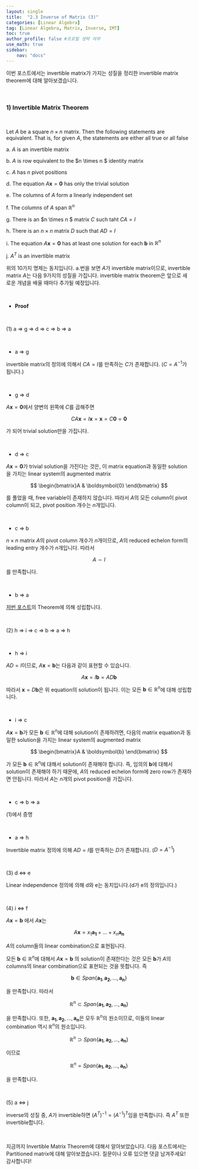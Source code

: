 ```yaml
---
layout: single
title:  "2.3 Inverse of Matrix (3)"
categories: [Linear Algebra]
tag: [Linear Algebra, Matrix, Inverse, IMT]
toc: true
author_profile: false #프로필 생략 여부
use_math: true
sidebar:
    nav: "docs"
---
```








이번 포스트에서는 invertible matrix가 가지는 성질을 정리한 invertible matrix theorem에 대해 알아보겠습니다. 



<br/>

### 1) Invertible Matrix Theorem

<br/>



Let $A$ be a square $n \times n$ matrix. Then the following statements are equivalent. That is, for given $A$, the statements are either all true or all false



a. $A$ is an invertible matrix

b. $A$ is row equivalent to the $n \times n $ identity matrix

c. $A$ has $n$ pivot positions

d. The equation $A\boldsymbol{x}=\boldsymbol{0}$ has only the trivial solution

e. The columns of $A$ form a linearly independent set

f. The columns of $A$ span $\mathbb{R}^n$

g. There is an $n \times n $ matrix $C$ such taht $CA=I$

h. There is an $n \times n$ matrix $D$ such that $AD=I$

i. The equation $A\boldsymbol{x}=\boldsymbol{0}$ has at least one solution for each $\boldsymbol{b}$ in $\mathbb{R}^n$

j. $A^T$ is an invertible matrix



위의 10가지 명제는 동치입니다. a.번을 보면 $A$가 invertible matrix이므로, invertible matrix $A$는 다음 9가지의 성질을 가집니다. invertible matrix theorem은 앞으로 새로운 개념을 배울 때마다 추가될 예정입니다.



<br/>

* **Proof**





<br/>

(1)  a $\Rightarrow$ g $\Rightarrow$ d $\Rightarrow$ c $\Rightarrow$ b $\Rightarrow$ a





<br/>

* a $\Rightarrow$ g 



invertible matrix의 정의에 의해서 $CA=I$를 만족하는 $C$가 존재합니다. ($C=A^{-1}$가 됩니다.)





<br/>

* g $\Rightarrow$ d



$A\boldsymbol{x}=\boldsymbol{0}$에서 양변의 왼쪽에 $C$를 곱해주면


$$
CA\boldsymbol{x}=I\boldsymbol{x}=\boldsymbol{x}=C\boldsymbol{0}=\boldsymbol{0}
$$


가 되어 trivial solution만을 가집니다.





<br/>

* d $\Rightarrow$ c



$A\boldsymbol{x}=\boldsymbol{0}$가 trivial solution을 가진다는 것은, 이 matrix equation과 동일한 solution을 가지는 linear system의 augmented matrix


$$
\begin{bmatrix}A & \boldsymbol{0} \end{bmatrix}
$$


를 풀었을 때, free variable이 존재하지 않습니다. 따라서 $A$의 모든 column이 pivot column이 되고, pivot position 개수는 $n$개입니다.





<br/>

* c $\Rightarrow$ b



$n \times n$ matrix $A$의 pivot column 개수가 $n$개이므로, $A$의 reduced echelon form의 leading entry 개수가 $n$개입니다. 따라서 


$$
A \sim I
$$


를 만족합니다. 





<br/>

* b $\Rightarrow$ a



[저번 포스트](https://twolion.github.io/linear%20algebra/linearalgebra2-3(2)/)의 Theorem에 의해 성립합니다.







<br/>

(2) h $\Rightarrow$ i $\Rightarrow$ c  $\Rightarrow$ b $\Rightarrow$ a $\Rightarrow$ h





<br/>

* h $\Rightarrow$ i



$AD=I$이므로, $A\boldsymbol{x}=\boldsymbol{b}$는 다음과 같이 표현할 수 있습니다.


$$
A\boldsymbol{x}=I\boldsymbol{b} = AD\boldsymbol{b}
$$


따라서 $\boldsymbol{x}=D\boldsymbol{b}$은 위 equation의 solution이 됩니다. 이는 모든 $\boldsymbol{b}\in\mathbb{R}^n$에 대해 성립합니다. 





<br/>

* i $\Rightarrow$ c



$A\boldsymbol{x}=\boldsymbol{b}$가 모든  $\boldsymbol{b}\in\mathbb{R}^n$에 대해 solution이 존재하려면, 다음의 matrix equation과 동일한 solution을 가지는 linear system의 augmented matrix


$$
\begin{bmatrix}A & \boldsymbol{b} \end{bmatrix}
$$


가 모든  $\boldsymbol{b}\in\mathbb{R}^n$에 대해서 solution이 존재해야 합니다. 즉, 임의의 $\boldsymbol{b}$에 대해서 solution이 존재해야 하기 때문에, $A$의 reduced echelon form에 zero row가 존재하면 안됩니다. 따라서 $A$는 $n$개의 pivot position을 가집니다.





<br/>

* c $\Rightarrow$ b $\Rightarrow$ a



(1)에서 증명





<br/>

* a $\Rightarrow$ h

Invertible matrix 정의에 의해 $AD=I$를 만족하는 $D$가 존재합니다. ($D=A^{-1}$)







<br/>

(3) d $\Leftrightarrow$ e



Linear independence 정의에 의해 d와 e는 동치입니다.(d가 e의 정의입니다.)





<br/>

(4) i $\Leftrightarrow$ f



$A\boldsymbol{x}=\boldsymbol{b}$ 에서 $A\boldsymbol{x}$는


$$
A\boldsymbol{x} = x_1\boldsymbol{a_1}+...+x_n\boldsymbol{a_n}
$$


$A$의 column들의 linear combination으로 표현됩니다. 



 모든  $\boldsymbol{b} \in\mathbb{R}^n$에 대해서 $A\boldsymbol{x}=\boldsymbol{b}$ 의 solution이 존재한다는 것은 모든 $\boldsymbol{b}$가 $A$의 columns의 linear combination으로 표현되는 것을 뜻합니다. 즉


$$
\boldsymbol{b} \in Span\{\boldsymbol{a_1}, \boldsymbol{a_2}, ..., \boldsymbol{a_n}\}
$$


을 만족합니다. 따라서


$$
\mathbb{R}^n \subset Span\{\boldsymbol{a_1}, \boldsymbol{a_2}, ..., \boldsymbol{a_n}\}
$$


을 만족합니다. 또한, $\boldsymbol{a_1}, \boldsymbol{a_2}, ..., \boldsymbol{a_n}$은 모두 $\mathbb{R}^n$의 원소이므로, 이들의 linear combination 역시 $\mathbb{R}^n$의 원소입니다. 


$$
\mathbb{R}^n \supset Span\{\boldsymbol{a_1}, \boldsymbol{a_2}, ..., \boldsymbol{a_n}\}
$$


이므로


$$
\mathbb{R}^n = Span\{\boldsymbol{a_1}, \boldsymbol{a_2}, ..., \boldsymbol{a_n}\}
$$


을 만족합니다.







<br/>

(5) a $\Leftrightarrow$ j



inverse의 성질 중, $A$가 invertible하면 $(A^T)^{-1}=(A^{-1})^T$임을 만족합니다. 즉 $A^T$ 또한 invertible합니다.







<br/>

지금까지 Invertible Matrix Theorem에 대해서 알아보았습니다. 다음 포스트에서는 Partitioned matrix에 대해 알아보겠습니다. 질문이나 오류 있으면 댓글 남겨주세요! 감사합니다!